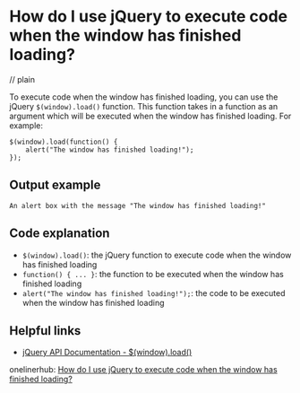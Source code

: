 # How do I use jQuery to execute code when the window has finished loading?
// plain

To execute code when the window has finished loading, you can use the jQuery `$(window).load()` function. This function takes in a function as an argument which will be executed when the window has finished loading. For example:

```
$(window).load(function() {
    alert("The window has finished loading!");
});
```

## Output example


```
An alert box with the message "The window has finished loading!"
```

## Code explanation

- `$(window).load()`: the jQuery function to execute code when the window has finished loading
- `function() { ... }`: the function to be executed when the window has finished loading
- `alert("The window has finished loading!");`: the code to be executed when the window has finished loading

## Helpful links
- [jQuery API Documentation - $(window).load()](https://api.jquery.com/load/)

onelinerhub: [How do I use jQuery to execute code when the window has finished loading?](https://onelinerhub.com/jquery/how-do-i-use-jquery-to-execute-code-when-the-window-has-finished-loading)